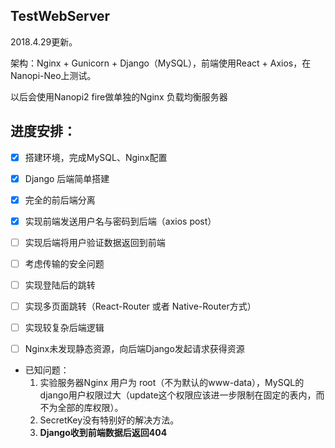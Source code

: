 ## TestWebServer
2018.4.29更新。

架构：Nginx + Gunicorn + Django（MySQL），前端使用React + Axios，在Nanopi-Neo上测试。

以后会使用Nanopi2 fire做单独的Nginx 负载均衡服务器

## 进度安排：
- [X] 搭建环境，完成MySQL、Nginx配置
- [X] Django 后端简单搭建
- [X] 完全的前后端分离
- [X] 实现前端发送用户名与密码到后端（axios post）
- [ ] 实现后端将用户验证数据返回到前端
- [ ] 考虑传输的安全问题
- [ ] 实现登陆后的跳转
- [ ] 实现多页面跳转（React-Router 或者 Native-Router方式）
- [ ] 实现较复杂后端逻辑
- [ ] Nginx未发现静态资源，向后端Django发起请求获得资源


- 已知问题：
  1. 实验服务器Nginx 用户为 root（不为默认的www-data），MySQL的django用户权限过大（update这个权限应该进一步限制在固定的表内，而不为全部的库权限）。
  2. SecretKey没有特别好的解决方法。
  3. **Django收到前端数据后返回404**
